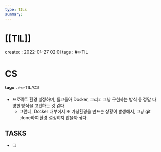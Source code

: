 ```yaml
---
type: TILs
summary: 
---
```


# [[TIL]]
created : 2022-04-27 02:01
tags : #✏️TIL

# CS
**tags** : #✏️TIL/CS
- 프로젝트 환경 설정하며, 돌고돌아 Docker, 그리고 그냥 구현하는 방식 등 정말 다양한 방식을 고민하는 것 같다
	- 그런데, Docker 내부에서 또 가상환경을 만드는 상황이 발생해서, 그냥 git clone하여 환경 설정하지 않을까 싶다.

## TASKS
- [ ] 
